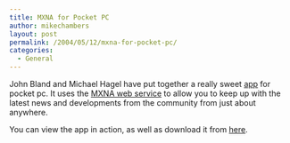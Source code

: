 ```yaml
---
title: MXNA for Pocket PC
author: mikechambers
layout: post
permalink: /2004/05/12/mxna-for-pocket-pc/
categories:
  - General
---
```



John Bland and Michael Hagel have put together a really sweet [app][1] for pocket pc. It uses the [MXNA web service][2] to allow you to keep up with the latest news and developments from the community from just about anywhere.

You can view the app in action, as well as download it from [here][1].

 [1]: http://www.michaelhagel.com/apps/mxnapocket/
 [2]: http://www.markme.com/mxna/tools.cfm